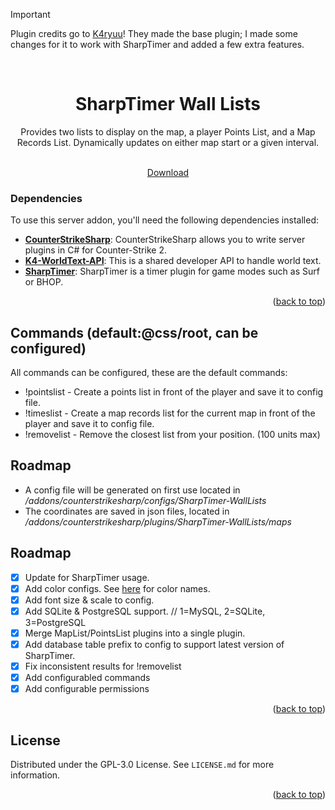 <a name="readme-top"></a>

> [!IMPORTANT]
> Plugin credits go to [K4ryuu](https://github.com/K4ryuu)! They made the base plugin; I made some changes for it to work with SharpTimer and added a few extra features.

<!-- PROJECT LOGO -->
<br />
<div align="center">
  <h1 align="center">SharpTimer Wall Lists</h1>
  <a align="center">Provides two lists to display on the map, a player Points List, and a Map Records List. Dynamically updates on either map start or a given interval.</a><br>
  <img src="https://files.catbox.moe/pkarm0.png" alt="" style="margin: 0;">

  <p align="center">
    <br />
    <a href="https://github.com/M-archand/SharpTimer-WallLists/releases/tag/1.0.0">Download</a>
  </p>
</div>

<!-- ABOUT THE PROJECT -->

### Dependencies

To use this server addon, you'll need the following dependencies installed:

- [**CounterStrikeSharp**](https://github.com/roflmuffin/CounterStrikeSharp/releases): CounterStrikeSharp allows you to write server plugins in C# for Counter-Strike 2.
- [**K4-WorldText-API**](https://github.com/K4ryuu/K4-WorldText-API): This is a shared developer API to handle world text.
- [**SharpTimer**](https://github.com/Letaryat/poor-sharptimer): SharpTimer is a timer plugin for game modes such as Surf or BHOP.
  
<p align="right">(<a href="#readme-top">back to top</a>)</p>

<!-- COMMANDS -->

## Commands (default:@css/root, can be configured)

All commands can be configured, these are the default commands:
- !pointslist - Create a points list in front of the player and save it to config file.
- !timeslist  - Create a map records list for the current map in front of the player and save it to config file.
- !removelist - Remove the closest list from your position. (100 units max)

<!-- CONFIG -->

## Roadmap

- A config file will be generated on first use located in _/addons/counterstrikesharp/configs/SharpTimer-WallLists_
- The coordinates are saved in json files, located in _/addons/counterstrikesharp/plugins/SharpTimer-WallLists/maps_

<!-- ROADMAP -->

## Roadmap

- [X] Update for SharpTimer usage.
- [X] Add color configs. See [here](https://i.sstatic.net/lsuz4.png) for color names.
- [X] Add font size & scale to config.
- [X] Add SQLite & PostgreSQL support. // 1=MySQL, 2=SQLite, 3=PostgreSQL
- [X] Merge MapList/PointsList plugins into a single plugin.
- [X] Add database table prefix to config to support latest version of SharpTimer.
- [X] Fix inconsistent results for !removelist
- [X] Add configurabled commands
- [X] Add configurable permissions

<p align="right">(<a href="#readme-top">back to top</a>)</p>

<!-- LICENSE -->

## License

Distributed under the GPL-3.0 License. See `LICENSE.md` for more information.

<p align="right">(<a href="#readme-top">back to top</a>)</p>

